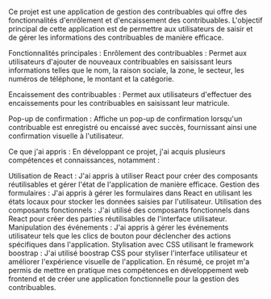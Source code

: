Ce projet est une application de gestion des contribuables qui offre des fonctionnalités d'enrôlement et d'encaissement des contribuables. L'objectif principal de cette application est de permettre aux utilisateurs de saisir et de gérer les informations des contribuables de manière efficace.

Fonctionnalités principales :
Enrôlement des contribuables : Permet aux utilisateurs d'ajouter de nouveaux contribuables en saisissant leurs informations telles que le nom, la raison sociale, la zone, le secteur, les numéros de téléphone, le montant et la catégorie.

Encaissement des contribuables : Permet aux utilisateurs d'effectuer des encaissements pour les contribuables en saisissant leur matricule.

Pop-up de confirmation : Affiche un pop-up de confirmation lorsqu'un contribuable est enregistré ou encaissé avec succès, fournissant ainsi une confirmation visuelle à l'utilisateur.

Ce que j'ai appris :
En développant ce projet, j'ai acquis plusieurs compétences et connaissances, notamment :

Utilisation de React : J'ai appris à utiliser React pour créer des composants réutilisables et gérer l'état de l'application de manière efficace.
Gestion des formulaires : J'ai appris à gérer les formulaires dans React en utilisant les états locaux pour stocker les données saisies par l'utilisateur.
Utilisation des composants fonctionnels : J'ai utilisé des composants fonctionnels dans React pour créer des parties réutilisables de l'interface utilisateur.
Manipulation des événements : J'ai appris à gérer les événements utilisateur tels que les clics de bouton pour déclencher des actions spécifiques dans l'application.
Stylisation avec CSS utilisant le framework boostrap : J'ai utilisé boostrap CSS pour styliser l'interface utilisateur et améliorer l'expérience visuelle de l'application.
En résumé, ce projet m'a permis de mettre en pratique mes compétences en développement web frontend et de créer une application fonctionnelle pour la gestion des contribuables.
